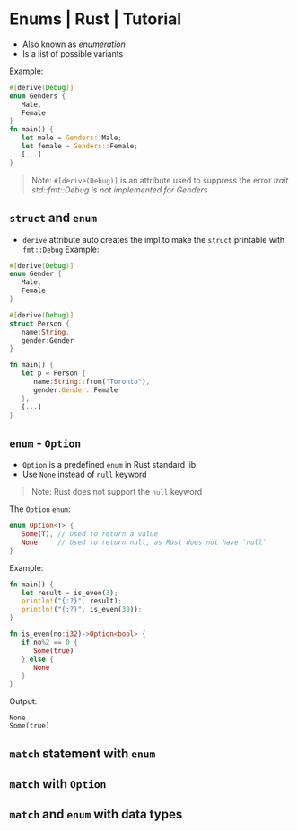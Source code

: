 # Enums | Rust | Tutorial
- Also known as *enumeration*
- Is a list of possible variants

Example: 
```rust
#[derive(Debug)]
enum Genders {
   Male,
   Female
}
fn main() {
   let male = Genders::Male;
   let female = Genders::Female;
   [...]
}
```

> Note: `#[derive(Debug)]` is an attribute used to suppress the error *trait std::fmt::Debug is not implemented for Genders*

## `struct` and `enum`
- `derive` attribute auto creates the impl to make the `struct` printable with `fmt::Debug`
Example: 
```rust
#[derive(Debug)]
enum Gender {
   Male,
   Female
}

#[derive(Debug)]
struct Person {
   name:String,
   gender:Gender
}

fn main() {
   let p = Person {
      name:String::from("Toronto"),
      gender:Gender::Female
   };
   [...]
}
```

## `enum` - `Option`
- `Option` is a predefined `enum` in Rust standard lib
- Use `None` instead of `null` keyword

> Note: Rust does not support the `null` keyword

The `Option` `enum`: 
```rust
enum Option<T> {
   Some(T), // Used to return a value
   None     // Used to return null, as Rust does not have `null`
}
```
Example: 
```rust
fn main() {
   let result = is_even(3);
   println!("{:?}", result);
   println!("{:?}", is_even(30));
}

fn is_even(no:i32)->Option<bool> {
   if no%2 == 0 {
      Some(true)
   } else {
      None
   }
}
```
Output: 
```
None
Some(true)
```

## `match` statement with `enum`

## `match` with `Option`

## `match` and `enum` with data types

